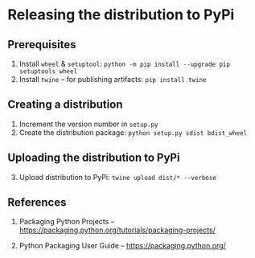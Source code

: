 # Releasing the distribution to PyPi

## Prerequisites
1. Install `wheel` & `setuptool`:
`python -m pip install --upgrade pip setuptools wheel`
2. Install `twine` – for publishing artifacts:
`pip install twine`

## Creating a distribution
1. Increment the version number in `setup.py`
2. Create the distribution package:
`python setup.py sdist bdist_wheel`

## Uploading the distribution to PyPi 
3. Upload distribution to PyPi:
`twine upload dist/* --verbose`

## References
1. Packaging Python Projects –  
https://packaging.python.org/tutorials/packaging-projects/

2. Python Packaging User Guide – 
https://packaging.python.org/
